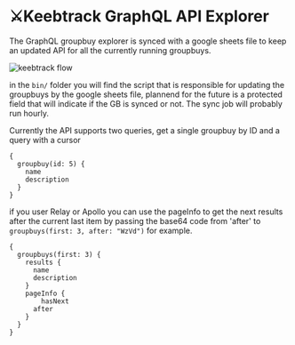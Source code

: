 # ⚔️Keebtrack GraphQL API Explorer

The GraphQL groupbuy explorer is synced with a google sheets file to keep an updated API for all the currently running groupbuys. 

![keebtrack flow](https://i.imgur.com/gZpnBX6.png)

in the `bin/` folder you will find the script that is responsible for updating the groupbuys by the google sheets file, plannend for the future is a protected field that will indicate if the GB is synced or not. The sync job will probably run hourly. 

Currently the API supports two queries, get a single groupbuy by ID and a query with a cursor

```
{
  groupbuy(id: 5) {
    name
    description
  }
}
```
if you user Relay or Apollo you can use the pageInfo to get the next results after the current last item by passing the base64 code from 'after' to `groupbuys(first: 3, after: "WzVd")` for example. 
```
{
  groupbuys(first: 3) {
    results {
      name
      description
    }
    pageInfo {
    	hasNext
      after
    }
  }
}
```

